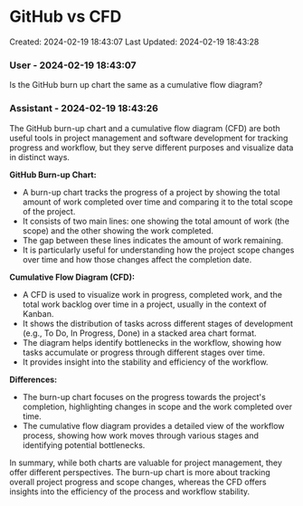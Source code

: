 # GitHub vs CFD

Created: 2024-02-19 18:43:07
Last Updated: 2024-02-19 18:43:28

### User - 2024-02-19 18:43:07

Is the GitHub burn up chart the same as a cumulative flow diagram?

### Assistant - 2024-02-19 18:43:26

The GitHub burn-up chart and a cumulative flow diagram (CFD) are both useful tools in project management and software development for tracking progress and workflow, but they serve different purposes and visualize data in distinct ways.

**GitHub Burn-up Chart:**
- A burn-up chart tracks the progress of a project by showing the total amount of work completed over time and comparing it to the total scope of the project. 
- It consists of two main lines: one showing the total amount of work (the scope) and the other showing the work completed. 
- The gap between these lines indicates the amount of work remaining. 
- It is particularly useful for understanding how the project scope changes over time and how those changes affect the completion date.

**Cumulative Flow Diagram (CFD):**
- A CFD is used to visualize work in progress, completed work, and the total work backlog over time in a project, usually in the context of Kanban. 
- It shows the distribution of tasks across different stages of development (e.g., To Do, In Progress, Done) in a stacked area chart format. 
- The diagram helps identify bottlenecks in the workflow, showing how tasks accumulate or progress through different stages over time.
- It provides insight into the stability and efficiency of the workflow.

**Differences:**
- The burn-up chart focuses on the progress towards the project's completion, highlighting changes in scope and the work completed over time.
- The cumulative flow diagram provides a detailed view of the workflow process, showing how work moves through various stages and identifying potential bottlenecks.

In summary, while both charts are valuable for project management, they offer different perspectives. The burn-up chart is more about tracking overall project progress and scope changes, whereas the CFD offers insights into the efficiency of the process and workflow stability.

